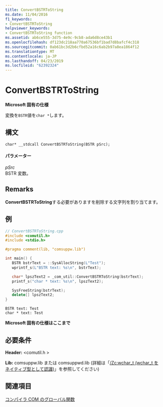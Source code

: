 ```yaml
---
title: ConvertBSTRToString
ms.date: 11/04/2016
f1_keywords:
- ConvertBSTRToString
helpviewer_keywords:
- ConvertBSTRToString function
ms.assetid: ab6ce555-3d75-4e9c-9cb8-ada6d8ce43b1
ms.openlocfilehash: df123dc218aa770a67536bf1bad7d8bafcf4c318
ms.sourcegitcommit: 0ab61bc3d2b6cfbd52a16c6ab2b97a8ea1864f12
ms.translationtype: MT
ms.contentlocale: ja-JP
ms.lasthandoff: 04/23/2019
ms.locfileid: "62392324"
---
```

# <a name="convertbstrtostring"></a>ConvertBSTRToString

**Microsoft 固有の仕様**

変換を`BSTR`値を`char *`します。

## <a name="syntax"></a>構文

```
char* __stdcall ConvertBSTRToString(BSTR pSrc);
```

#### <a name="parameters"></a>パラメーター

*pSrc*<br/>
BSTR 変数。

## <a name="remarks"></a>Remarks

**ConvertBSTRToString**する必要がありますを削除する文字列を割り当てます。

## <a name="example"></a>例

```cpp
// ConvertBSTRToString.cpp
#include <comutil.h>
#include <stdio.h>

#pragma comment(lib, "comsuppw.lib")

int main() {
   BSTR bstrText = ::SysAllocString(L"Test");
   wprintf_s(L"BSTR text: %s\n", bstrText);

   char* lpszText2 = _com_util::ConvertBSTRToString(bstrText);
   printf_s("char * text: %s\n", lpszText2);

   SysFreeString(bstrText);
   delete[] lpszText2;
}
```

```Output
BSTR text: Test
char * text: Test
```

**Microsoft 固有の仕様はここまで**

## <a name="requirements"></a>必要条件

**Header:** \<comutil.h >

**Lib:** comsuppw.lib または comsuppwd.lib (詳細は「[/Zc:wchar_t (wchar_t をネイティブ型として認識)](../build/reference/zc-wchar-t-wchar-t-is-native-type.md)」を参照してください)

## <a name="see-also"></a>関連項目

[コンパイラ COM のグローバル関数](../cpp/compiler-com-global-functions.md)